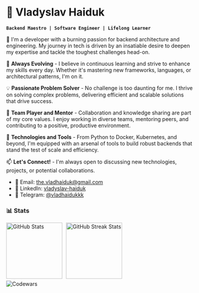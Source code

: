 # 🐬️ Vladyslav Haiduk

**`Backend Maestro | Software Engineer | Lifelong Learner`**

🔭 I'm a developer with a burning passion for backend architecture and engineering. My journey in tech is driven by an
insatiable desire to deepen my expertise and tackle the toughest challenges head-on.

🌱 **Always Evolving** - I believe in continuous learning and strive to enhance my skills every day. Whether it's
mastering new frameworks, languages, or architectural patterns, I'm on it.

💡 **Passionate Problem Solver** - No challenge is too daunting for me. I thrive on solving complex problems, delivering
efficient and scalable solutions that drive success.

🤝 **Team Player and Mentor** - Collaboration and knowledge sharing are part of my core values. I enjoy working in
diverse teams, mentoring peers, and contributing to a positive, productive environment.

🚀 **Technologies and Tools** - From Python to Docker, Kubernetes, and beyond, I'm equipped with an arsenal of tools to
build robust backends that stand the test of scale and efficiency.

📫 **Let's Connect!** - I'm always open to discussing new technologies, projects, or potential collaborations.

- 📧 Email: [the.vladhaiduk@gmail.com](mailto:the.vladhaiduk@gmail.com)
- 🔗 LinkedIn: [vladyslav-haiduk](https://www.linkedin.com/in/vladyslav-haiduk-profile)
- 📲 Telegram: [@vladhaidukkk](https://t.me/vladhaidukkk)

### 📊 Stats

<div style="display: flex; gap: 10px; margin-bottom: 5px">
    <a href="https://www.github.com/vladhaidukkk">
        <img
            src="https://github-readme-stats.vercel.app/api?username=vladhaidukkk&show_icons=true&hide=issues,&count_private=true&title_color=3382ed&text_color=ffffff&icon_color=3382ed&bg_color=1c1917&hide_border=true&show_icons=true"
            alt="GitHub Stats"
            height="150"
        />
    </a>
    <a href="https://www.github.com/vladhaidukkk">
        <img
            src="https://github-readme-streak-stats.herokuapp.com/?user=vladhaidukkk&stroke=ffffff&background=1c1917&ring=3382ed&fire=3382ed&currStreakNum=ffffff&currStreakLabel=3382ed&sideNums=ffffff&sideLabels=ffffff&dates=ffffff&hide_border=true"
            alt="GitHub Streak Stats"
            height="150"
        />
    </a>
</div>

<img src="https://www.codewars.com/users/vladhaiduk/badges/large" alt="Codewars" />
